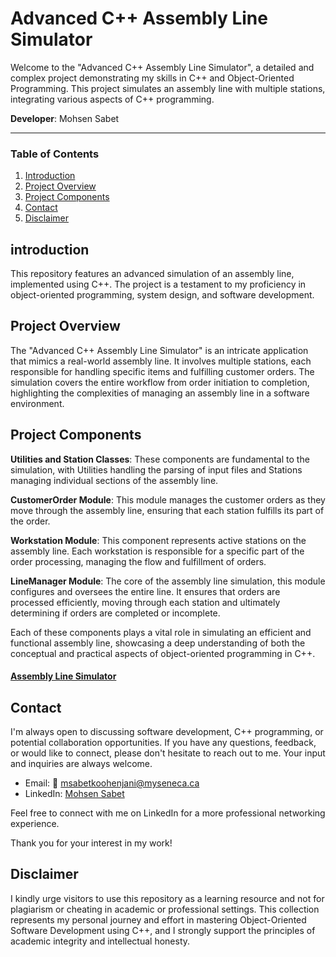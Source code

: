 # Advanced C++ Assembly Line Simulator

Welcome to the "Advanced C++ Assembly Line Simulator", a detailed and complex project demonstrating my skills in C++ and Object-Oriented Programming. This project simulates an assembly line with multiple stations, integrating various aspects of C++ programming.

**Developer**: Mohsen Sabet 

---
### Table of Contents
1. [Introduction](#introduction)
2. [Project Overview](#project-Overview)
3. [Project Components](#project-Components)
4. [Contact](#contact)
5. [Disclaimer](#Disclaimer)


## introduction

This repository features an advanced simulation of an assembly line, implemented using C++. The project is a testament to my proficiency in object-oriented programming, system design, and software development.

## Project Overview
The "Advanced C++ Assembly Line Simulator" is an intricate application that mimics a real-world assembly line. It involves multiple stations, each responsible for handling specific items and fulfilling customer orders. The simulation covers the entire workflow from order initiation to completion, highlighting the complexities of managing an assembly line in a software environment.

## Project Components
**Utilities and Station Classes**: These components are fundamental to the simulation, with Utilities handling the parsing of input files and Stations managing individual sections of the assembly line.

**CustomerOrder Module**: This module manages the customer orders as they move through the assembly line, ensuring that each station fulfills its part of the order.

**Workstation Module**: This component represents active stations on the assembly line. Each workstation is responsible for a specific part of the order processing, managing the flow and fulfillment of orders.

**LineManager Module**: The core of the assembly line simulation, this module configures and oversees the entire line. It ensures that orders are processed efficiently, moving through each station and ultimately determining if orders are completed or incomplete.

Each of these components plays a vital role in simulating an efficient and functional assembly line, showcasing a deep understanding of both the conceptual and practical aspects of object-oriented programming in C++.

#### [Assembly Line Simulator](https://github.com/MohsenSabet/AdvancedCppProjects/tree/main/Project)
  

## Contact
I'm always open to discussing software development, C++ programming, or potential collaboration opportunities. If you have any questions, feedback, or would like to connect, please don't hesitate to reach out to me. Your input and inquiries are always welcome.

- Email: 📧 [msabetkoohenjani@myseneca.ca](mailto:msabetkoohenjani@myseneca.ca)
- LinkedIn: [Mohsen Sabet](https://www.linkedin.com/in/mohsen-sabet-9a35981aa/)

Feel free to connect with me on LinkedIn for a more professional networking experience.

Thank you for your interest in my work!

## Disclaimer
I kindly urge visitors to use this repository as a learning resource and not for plagiarism or cheating in academic or professional settings. This collection represents my personal journey and effort in mastering Object-Oriented Software Development using C++, and I strongly support the principles of academic integrity and intellectual honesty.


